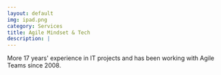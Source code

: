 ```yaml
---
layout: default
img: ipad.png
category: Services
title: Agile Mindset & Tech
description: |
---
```

  More 17 years' experience in IT projects and has been working with Agile Teams since 2008.